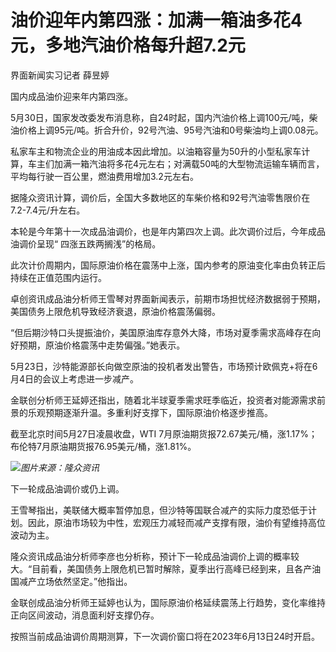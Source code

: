 # 油价迎年内第四涨：加满一箱油多花4元，多地汽油价格每升超7.2元

界面新闻实习记者 薛昱婷

国内成品油价迎来年内第四涨。

5月30日，国家发改委发布消息称，自24时起，国内汽油价格上调100元/吨，柴油价格上调95元/吨。折合升价，92号汽油、95号汽油和0号柴油均上调0.08元。

私家车主和物流企业的用油成本因此增加。以油箱容量为50升的小型私家车计算，车主们加满一箱汽油将多花4元左右；对满载50吨的大型物流运输车辆而言，平均每行驶一百公里，燃油费用增加3.2元左右。

据隆众资讯计算，调价后，全国大多数地区的车柴价格和92号汽油零售限价在7.2-7.4元/升左右。

本轮是今年第十一次成品油调价，也是年内第四次上调。此次调价过后，今年成品油调价呈现“ 四涨五跌两搁浅”的格局。

此次计价周期内，国际原油价格在震荡中上涨，国内参考的原油变化率由负转正后持续在正值范围内运行。

卓创资讯成品油分析师王雪琴对界面新闻表示，前期市场担忧经济数据弱于预期，美国债务上限危机导致经济衰退，原油价格震荡偏弱。

“但后期沙特口头提振油价，美国原油库存意外大降，市场对夏季需求高峰存在向好预期，原油价格震荡中走势偏强。”她表示。

5月23日，沙特能源部长向做空原油的投机者发出警告，市场预计欧佩克+将在6月4日的会议上考虑进一步减产。

金联创分析师王延婷还指出，随着北半球夏季需求旺季临近，投资者对能源需求前景的乐观预期逐渐升温。多重利好支撑下，国际原油价格逐步推高。

截至北京时间5月27日凌晨收盘，WTI 7月原油期货报72.67美元/桶，涨1.17%；布伦特7月原油期货报76.95美元/桶，涨1.81%。

![](https://inews.gtimg.com/om_bt/O1LTuRK1FF9MuEe506mUttZmUgthpL5_WFjAcVqd3Ll5MAA/1000)_图片来源：隆众资讯_

下一轮成品油调价或仍上调。

王雪琴指出，美联储大概率暂停加息，但沙特等国联合减产的实际力度恐低于计划。因此，原油市场较为中性，宏观压力减轻而减产支撑有限，油价有望维持高位波动为主。

隆众资讯成品油分析师李彦也分析称，预计下一轮成品油调价上调的概率较大。“目前看，美国债务上限危机已暂时解除，夏季出行高峰已经到来，且各产油国减产立场依然坚定。”他指出。

金联创成品油分析师王延婷也认为，国际原油价格延续震荡上行趋势，变化率维持正向区间波动，消息面利好支撑仍存。

按照当前成品油调价周期测算，下一次调价窗口将在2023年6月13日24时开启。

